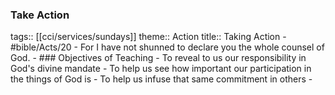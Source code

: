 ### Take Action 
tags:: [[cci/services/sundays]] 
theme:: Action
title:: Taking Action
	- #bible/Acts/20
		- For I have not shunned to declare you the whole counsel of God.
	- ### Objectives of Teaching
		- To reveal to us our responsibility in God's divine mandate
		- To help us see how important our participation in the things of God is
		- To help us infuse that same commitment in others
	-